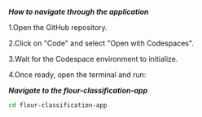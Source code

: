 ***How to navigate through the application***

1.Open the GitHub repository.

2.Click on "Code" and select "Open with Codespaces".

3.Wait for the Codespace environment to initialize.

4.Once ready, open the terminal and run:

***Navigate to the flour-classification-app***
```bash
cd flour-classification-app
```